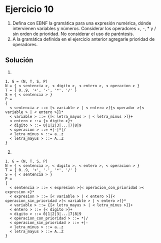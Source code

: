 Ejercicio 10
======
1. Defina con EBNF la gramática para una expresión numérica, dónde intervienen variables y números. Considerar los operadores +, -, * y / sin orden de prioridad. No considerar el uso de paréntesis.
2. A la gramática definida en el ejercicio anterior agregarle prioridad de operadores.

Solución
------
1.
```
1. G = (N, T, S, P)  
N = { < sentencia >, < digito >, < entero >, < operacion > }  
T = { 0..9, '+', '-', '*', '/' }  
S = { < sentencia > }  
P =  
{  
  < sentencia > ::= [< variable > | < entero >]{< operador >[< variable > | < entero >]}*
  < variable > ::= {[< letra_mayus > | < letra_minus >]}+
  < entero > ::= {< digito >}+  
  < digito > ::= 0|1|2|3|...|7|8|9  
  < operacion > ::= +|-|*|/
  < letra_minus > ::= a..z  
  < letra_mayus > ::= A..Z  
}  
```
2.
```
1. G = (N, T, S, P)
N = { < sentencia >, < digito >, < entero >, < operacion > }
T = { 0..9, '+', '-', '*', '/' }
S = { < sentencia > }
P =
{
  < sentencia > ::= < expresion >{< operacion_con_prioridad >< expresion >}*
  < expresion > ::= [< variable > | < entero >]{< operacion_sin_prioridad >[< variable > | < entero >]}*
  < variable > ::= {[< letra_mayus > | < letra_minus >]}+
  < entero > ::= {< digito >}+
  < digito > ::= 0|1|2|3|...|7|8|9
  < operacion_con_prioridad > ::= *|/
  < operacion_sin_prioridad > ::= +|-
  < letra_minus > ::= a..z
  < letra_mayus > ::= A..Z
}
```
